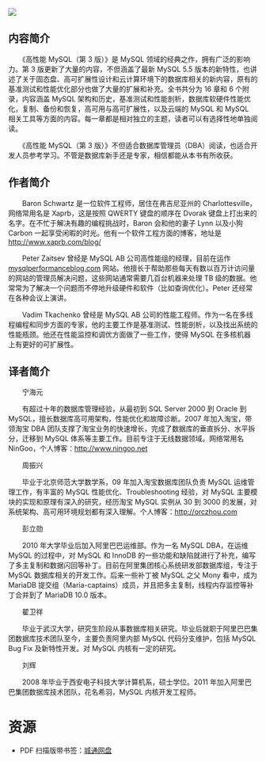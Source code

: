 ![](http://img3m0.ddimg.cn/80/13/23214590-1_u_9.jpg)

## 内容简介

　　《高性能 MySQL（第 3 版）》是 MySQL 领域的经典之作，拥有广泛的影响力。第 3 版更新了大量的内容，不但涵盖了最新 MySQL 5.5 版本的新特性，也讲述了关于固态盘、高可扩展性设计和云计算环境下的数据库相关的新内容，原有的基准测试和性能优化部分也做了大量的扩展和补充。全书共分为 16 章和 6 个附录，内容涵盖 MySQL 架构和历史，基准测试和性能剖析，数据库软硬件性能优化，复制、备份和恢复，高可用与高可扩展性，以及云端的 MySQL 和 MySQL 相关工具等方面的内容。每一章都是相对独立的主题，读者可以有选择性地单独阅读。

　　《高性能 MySQL（第 3 版）》不但适合数据库管理员（DBA）阅读，也适合开发人员参考学习。不管是数据库新手还是专家，相信都能从本书有所收获。

## 作者简介

　　Baron Schwartz 是一位软件工程师，居住在弗吉尼亚州的 Charlottesville，网络常用名是 Xaprb，这是按照 QWERTY 键盘的顺序在 Dvorak 键盘上打出来的名字。在不忙于解决有趣的编程挑战时，Baron 会和他的妻子 Lynn 以及小狗 Carbon 一起享受闲暇的时光。他有一个软件工程方面的博客，地址是 http://www.xaprb.com/blog/

　　Peter Zaitsev 曾经是 MySQL AB 公司高性能组的经理，目前在运作 [mysqlperformanceblog.com](https://www.percona.com/blog/) 网站。他擅长于帮助那些每天有数以百万计访问量的网站的管理员解决问题，这些网站通常需要几百台机器来处理 TB 级的数据。他常常为了解决一个问题而不停地升级硬件和软件（比如查询优化）。Peter 还经常在各种会议上演讲。

　　Vadim Tkachenko 曾经是 MySQL AB 公司的性能工程师。作为一名在多线程编程和同步方面的专家，他的主要工作是基准测试、性能剖析，以及找出系统的性能瓶颈。他还在性能监控和调优方面做了一些工作，使得 MySQL 在多核机器上有更好的可扩展性。

## 译者简介

　　宁海元

　　有超过十年的数据库管理经验，从最初到 SQL Server 2000 到 Oracle 到 MySQL，擅长数据库高可用架构，性能优化和故障诊断。2007 年加入淘宝，带领淘宝 DBA 团队支撑了淘宝业务的快速增长，完成了数据库的垂直拆分、水平拆分，迁移到 MySQL 体系等主要工作。目前专注于无线数据领域。网络常用名 NinGoo，个人博客：http://www.ningoo.net

　　周振兴

　　毕业于北京师范大学数学系，09 年加入淘宝数据库团队负责 MySQL 运维管理工作，有丰富的 MySQL 性能优化、Troubleshooting 经验，对 MySQL 主要模块的实现和原理有深入的研究，经历淘宝 MySQL 实例从 30 到 3000 的发展，对系统架构、高可用环境规划都有深入理解。个人博客：http://orczhou.com

　　彭立勋

　　2010 年大学毕业后加入阿里巴巴运维部。作为一名 MySQL DBA，在运维 MySQL 的过程中，对 MySQL 和 InnoDB 的一些功能和缺陷就进行了补充，编写了多主复制和数据闪回等补丁。目前在阿里集团核心系统研发部数据库组，专注于 MySQL 数据库相关的开发工作。后来一些补丁被 MySQL 之父 Mony 看中，成为 MariaDB 提交组（Maria-captains）成员，并且把多主复制，线程内存监控等补丁合并到了 MariaDB 10.0 版本。

　　翟卫祥

　　毕业于武汉大学，研究生阶段从事数据库相关研究。毕业后就职于阿里巴巴集团数据库技术团队至今，主要负责阿里内部 MySQL 代码分支维护，包括 MySQL Bug Fix 及新特性开发。对 MySQL 内核有一定的研究。

　　刘辉

　　2008 年毕业于西安电子科技大学计算机系，硕士学位。2011 年加入阿里巴巴集团数据库技术团队，花名希羽，MySQL 内核开发工程师。

# 资源

* PDF 扫描版带书签：[城通网盘](https://u11215426.pipipan.com/fs/11215426-332134036)
